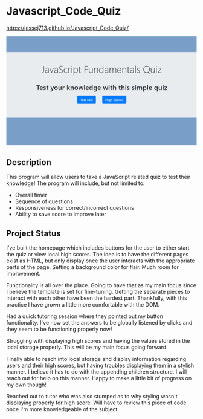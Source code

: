 # Javascript_Code_Quiz

https://jessej713.github.io/Javascript_Code_Quiz/

![JavaScript Code Quiz Screenshot](/JavaScript_Quiz.PNG?raw=true "JavaScript Code Quiz")

## Description
This program will allow users to take a JavaScript related quiz to test their knowledge! The program will include, but not limited to:

* Overall timer
* Sequence of questions
* Responsiveness for correct/incorrect questions
* Ability to save score to improve later


## Project Status

I've built the homepage which includes buttons for the user to either start the quiz or view local high scores. The idea is to have the different pages exist as HTML, but only display once the user interacts with the appropriate parts of the page. Setting a background color for flair. Much room for improvement.

Functionality is all over the place. Going to have that as my main focus since I believe the template is set for fine-tuning. Getting the separate pieces to interact with each other have been the hardest part. Thankfully, with this practice I have grown a little more comfortable with the DOM.

Had a quick tutoring session where they pointed out my button functionality. I've now set the answers to be globally listened by clicks and they seem to be functioning properly now!

Struggling with displaying high scores and having the values stored in the local storage properly. This will be my main focus going forward.

Finally able to reach into local storage and display information regarding users and their high scores, but having troubles displaying them in a stylish manner. I believe it has to do with the appending children structure. I will reach out for help on this manner. Happy to make a little bit of progress on my own though!

Reached out to tutor who was also stumped as to why styling wasn't displaying properly for high score. Will have to review this piece of code once I'm more knowledgeable of the subject.